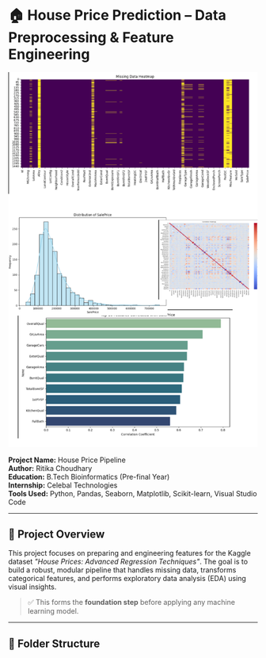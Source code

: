 # 🏠 House Price Prediction – Data Preprocessing & Feature Engineering

![Visuals Preview](02_visuals_preview.png)

**Project Name:** House Price Pipeline  
**Author:** Ritika Choudhary  
**Education:** B.Tech Bioinformatics (Pre-final Year)  
**Internship:** Celebal Technologies  
**Tools Used:** Python, Pandas, Seaborn, Matplotlib, Scikit-learn, Visual Studio Code

---

## 🧠 Project Overview

This project focuses on preparing and engineering features for the Kaggle dataset _"House Prices: Advanced Regression Techniques"_. The goal is to build a robust, modular pipeline that handles missing data, transforms categorical features, and performs exploratory data analysis (EDA) using visual insights.

> ✅ This forms the **foundation step** before applying any machine learning model.

---

## 📁 Folder Structure

